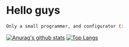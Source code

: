 # Hello guys

``` bash
Only a small programmer, and configurator (:
```

[![Anurag's github stats](https://github-readme-stats.vercel.app/api?username=Higor-D&show_icons=true&theme=radical)](https://github.com/Higor-D)
[![Top Langs](https://github-readme-stats.vercel.app/api/top-langs/?username=Higor-D&layout=compact&theme=radical)](https://github.com/Higor-D)
